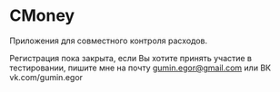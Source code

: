 # CMoney
Приложения для совместного контроля расходов. 

Регистрация пока закрыта, если Вы хотите принять участие в тестировании, пишите мне на почту gumin.egor@gmail.com или ВК vk.com/gumin.egor
